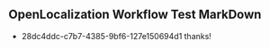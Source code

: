 ## OpenLocalization Workflow Test MarkDown
* 28dc4ddc-c7b7-4385-9bf6-127e150694d1 
thanks!<!--HONumber=Mar16_HO1-->
